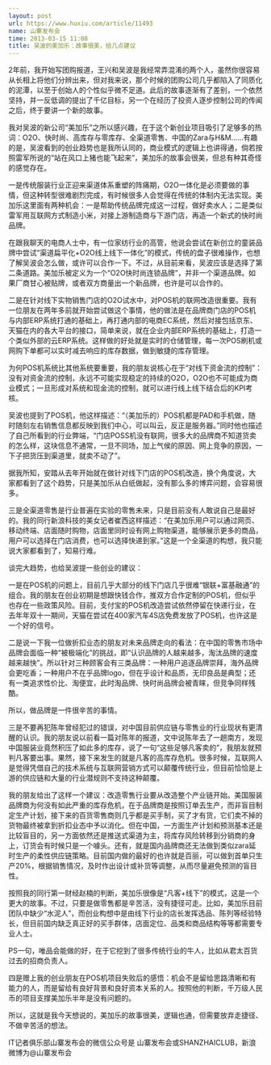 ```yaml
---
layout: post
url: https://www.huxiu.com/article/11493
name: 山寨发布会
time: 2013-03-15 11:08
title: 吴波的美加乐：故事很美，给几点建议
---
```

2年前，我开始写团购报道，王兴和吴波是我经常弄混淆的两个人，虽然你很容易从长相上将他们分辨出来，但对我来说，那个时候的团购公司几乎都陷入了同质化的泥潭，以至于创始人的个性似乎微不足道。此后的故事逐渐有了差别，一个依然坚持，并一反低调的提出了千亿目标，另一个在经历了投资人逐步控制公司的传闻之后，终于要讲一个新的故事。

我对吴波的新公司“美加乐”之所以感兴趣，在于这个新创业项目吸引了足够多的热词：O2O、快时尚、高库存与零库存、全渠道零售、中国的Zara与H&M……有趣的是，吴波看到的创业趋势也是我所认同的，商业模式的逻辑上也讲得通，倘若按照雷军所说的“站在风口上猪也能飞起来”，美加乐的故事会很美，但总有种其奇怪的感觉存在。

一是传统服装行业正迎来渠道体系重塑的阵痛期，O2O一体化是必须要做的事情，但这种转型很难剧烈完成，有时候很多人会觉得在传统的体制内无法实现。美加乐这里面有两种机会：一是帮助传统品牌完成这一过程，做好卖水人；二是类似雷军用互联网方式制造小米，对接上游制造商与下游门店，再造一个新式的快时尚品牌。

在跟我聊天的电商人士中，有一位家纺行业的高管，他说会尝试在新创立的童装品牌中尝试“渠道扁平化+O2O线上线下一体化”的模式，传统的盘子很难操作，也想了解吴波会怎么做，或许可以合作一下。不过，从目前来看，吴波应该是选择了第二条道路。美加乐被定义为一个“O2O快时尚连锁品牌”，并非一个渠道品牌。如果厂商甘心被贴牌，或者双方商量出一个新品牌，也许是可以合作的。

二是在针对线下实物销售门店的O2O试水中，对POS机的联网改造很重要。我有一位朋友在两年多前就开始尝试做这个事情，他的做法是在品牌商门店的POS机与内部ERP系统打通的基础上，再打通内部的电商EC系统，然后对接包括京东、天猫在内的各大平台的接口，简单来说，就在企业内部ERP系统的基础上，打造一个类似外部的云ERP系统。这样做的好处就是实时的仓储管理，每一次POS刷机或网购下单都可以实时减去响应的库存数据，做到敏捷的库存管理。

为何POS机系统比其他系统要重要，我的朋友说核心在于“对线下资金流的控制”：没有对资金流的控制，永远不可能实现稳定的持续的O2O，O2O也不可能成为商业模式；一旦形成对系统和现金流的控制，就可以进行线上线下结合后的KPI考核。

吴波也提到了POS机，他这样描述：“（美加乐的）POS机都是PAD和手机做，随时随刻左右销售信息都反映到我们中心，可以叫云，反正是服务器。”同时他也描述了自己所看到的行业弊端，“门店POSS机没有联网，很多大的品牌商不知道货卖的怎么样，这块信息不通常，一旦不同场，加上气侯的原因、网上竞争的原因，一下子把货压到渠道里，就卖不动了”。

据我所知，安踏从去年开始就在做针对线下门店的POS机改造，换个角度说，大家都看到了这个趋势，只是美加乐从白纸做起，没有那么多的博弈问题，会容易很多。

三是全渠道零售是行业普遍在实验的零售未来，只是目前没有人敢说自己是最好的。我的同行新浪科技的美女记者崔西这样描述：“在美加乐用户可以通过网页、移动终端、店面随时购物，店面里同时设有网上购物渠道，能够展示更多的商品，用户可以选择在门店消费，也可以选择快递到家。”这是一个全渠道的构想，我只能说大家都看到了，知易行难。

谈完大趋势，也给吴波提一些创业的建议：

一是在POS机的问题上，目前几乎大部分的线下门店几乎很难“银联+富基融通”的组合。我的朋友在创业初期是想跟快钱合作，推双方合作定制的POS机，但似乎也存在一些政策风险。目前，支付宝的POS机改造尝试依然停留在快递行业，在去年年双十一期间，天猫在尝试在400家汽车4S店免费发放了POS机，也许这是一个好的信号。

二是说一下我一位做折扣业态的朋友对未来品牌走向的看法：在中国的零售市场中品牌会面临一种“被极端化”的挑战，即“认识品牌的人越来越多，淘汰品牌的速度越来越快”。所以针对三种顾客会有三类品牌：一种用户追逐品牌崇拜，海外品牌会更吃香；一种用户不在乎品牌logo，但在乎设计和品质，无印良品是典型；还有一类追求性价比、淘便宜，此时淘品牌、快时尚品牌会被青睐，但竞争同样残酷。

所以，做品牌是一件很辛苦的事情。

三是不要再犯陈年曾经犯过的错误，对中国目前供应链与零售业的行业现状有更清醒的认识。我的朋友说以前看一篇对陈年的报道，文中说陈年去了一趟南方，发现中国服装业竟然积压了如此多的库存，说了一句“这些足够凡客卖的”，我朋友就预判凡客要出事。果然，接下来发生的就是凡客的高库存危机。很多时候，互联网人是觉得凭借自己的技术系统与互联网营销方式可以颠覆传统行业，但目前恰恰是上游的供应链和大量的行业潜规则不支持这种颠覆。

我的朋友给出了这样一个建议：改造零售行业要从改造整个产业链开始。美国服装品牌商为何没有如此严重的库存危机，在于品牌商是按照订单去生产，而非盲目制定生产计划，接下来的百货零售商则几乎都是买手制，买了才有货，它们卖不掉的货物最终被拿到折扣业态中予以消化。但在中国，一方面生产计划和预测基本还是比较盲目的，另一方面依然还是推送式渠道为主，将库存风险转移到分销商的身上，订货会有时候只是一个噱头。还有，就是国内品牌商还无法做到类似zara延时生产的柔性供应链策略。目前国内做的最好的也许就是百丽，可以做到首单只生产20%，根据销售情况，及时作出设计或补货等调整，从而尽量避免预测的盲目性。

按照我的同行第一财经赵楠的判断，美加乐很像是“凡客+线下”的模式，这是一个更大的故事。不过，只要是做零售都是辛苦活，没有捷径可走。比如，美加乐目前团队中缺少“水泥人”，而创业构想中是由线下行业的店长发挥选品、陈列等经验特长，但目前国内缺乏真正好的买手群体，店面定位、品类和商品结构等等都需要专业人士。

PS一句，唯品会能做的好，在于它挖到了很多传统行业的牛人，比如从君太百货过去的招商负责人。

四是赠上我的创业朋友在POS机项目失败后的感悟：机会不是留给思路清晰和有能力的人，而是留给有良好背景和良好资本关系的人。按照他的判断，千万级人民币的项目支撑美加乐半年是没有问题的。

所以，这就是我今天想说的，美加乐的故事很美，逻辑也通，但需要放弃走捷径、不做辛苦活的想法。

IT记者俱乐部山寨发布会的微信公众号是 山寨发布会或SHANZHAICLUB，新浪微博为@山寨发布会


